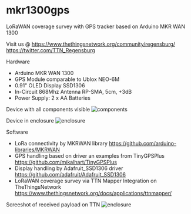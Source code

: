 # mkr1300gps
LoRaWAN coverage survey with GPS tracker based on Arduino MKR WAN 1300

Visit us @ 
https://www.thethingsnetwork.org/community/regensburg/
https://twitter.com/TTN_Regensburg

Hardware
* Arduino MKR WAN 1300
* GPS Module comparable to Ublox NEO-6M
* 0.91" OLED Display SSD1306
* In-Circuit 868Mhz Antenna RP-SMA, 5cm, +3dB
* Power Supply: 2 x AA Batteries

Device with all components visible
![components](https://github.com/tdjohnson/mkr1300gps/blob/master/misc/mkr1300gps1.jpeg)

Device in enclosure
![enclosure](https://github.com/tdjohnson/mkr1300gps/blob/master/misc/mkr1300gps2.jpeg)

Software
* LoRa connectivity by MKRWAN library https://github.com/arduino-libraries/MKRWAN
* GPS handling based on driver an examples from TinyGPSPlus https://github.com/mikalhart/TinyGPSPlus
* Display handling by Adafruit_SSD1306 driver https://github.com/adafruit/Adafruit_SSD1306
* LoRaWAN coverage survey via TTN Mapper Integration on TheThingsNetwork https://www.thethingsnetwork.org/docs/applications/ttnmapper/

Screeshot of received payload on TTN
![enclosure](https://github.com/tdjohnson/mkr1300gps/blob/master/misc/mkr1300gps3.jpeg)
